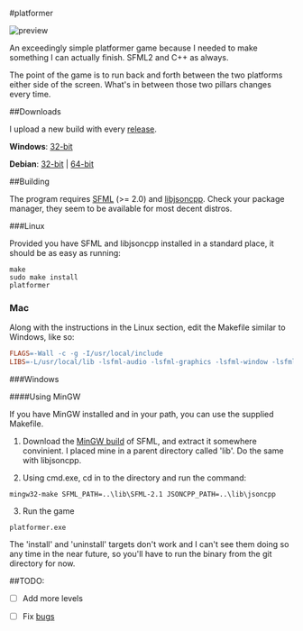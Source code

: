 #platformer

![preview](https://raw.github.com/kirbyUK/platformer/master/preview.png)

An exceedingly simple platformer game because I needed to make something I can 
actually finish. SFML2 and C++ as always.

The point of the game is to run back and forth between the two platforms either
side of the screen. What's in between those two pillars changes every time.

##Downloads

I upload a new build with every 
[release](https://github.com/kirbyUK/platformer/releases).

**Windows**:
[32-bit](https://github.com/kirbyUK/platformer/releases/download/v1.1/platformer_win32-1.1.zip)

**Debian**:
[32-bit](https://github.com/kirbyUK/platformer/releases/download/v1.1/platformer_1.1-1_i386.deb)
|
[64-bit](https://github.com/kirbyUK/platformer/releases/download/v1.1/platformer_1.1-1_amd64.deb)

##Building

The program requires [SFML](http://www.sfml-dev.org) (>= 2.0) and
[libjsoncpp](https://github.com/open-source-parsers/jsoncpp). Check your package
manager, they seem to be available for most decent distros.

###Linux

Provided you have SFML and libjsoncpp installed in a standard place, it should
be as easy as running:

```
make
sudo make install
platformer
```

### Mac

Along with the instructions in the Linux section, edit the Makefile similar to
Windows, like so:

```Makefile
FLAGS=-Wall -c -g -I/usr/local/include
LIBS=-L/usr/local/lib -lsfml-audio -lsfml-graphics -lsfml-window -lsfml-system
```

###Windows

####Using MinGW

If you have MinGW installed and in your path, you can use the supplied Makefile.

1) Download the [MinGW build](http://sfml-dev.org/download/sfml/2.1/SFML-2.1-windows-gcc-4.7-mingw-32bits.zip) 
of SFML, and extract it somewhere convinient. I placed mine in a parent
directory called 'lib'. Do the same with libjsoncpp.

2) Using cmd.exe, cd in to the directory and run the command:

```
mingw32-make SFML_PATH=..\lib\SFML-2.1 JSONCPP_PATH=..\lib\jsoncpp
```

3) Run the game

```
platformer.exe
```

The 'install' and 'uninstall' targets don't work and I can't see them doing so
any time in the near future, so you'll have to run the binary from the git
directory for now.

##TODO:

- [ ] Add more levels

- [ ] Fix [bugs](https://github.com/kirbyUK/platformer/issues)
